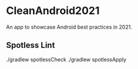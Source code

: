 # CleanAndroid2021
 An app to showcase Android best practices in 2021.

## Spotless Lint

./gradlew spotlessCheck
./gradlew spotlessApply
